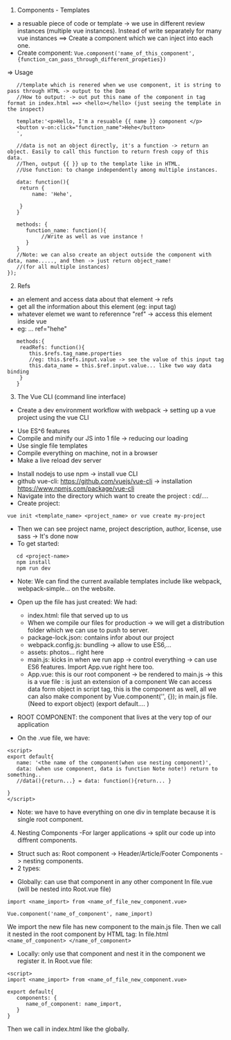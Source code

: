 1. Components - Templates
- a resuable piece of code or template -> we use in different review instances (multiple vue instances). Instead of write separately for many vue instances ==> Create a component which we can inject into each one. 
- Create component: 
```Vue.component('name_of_this_component', {function_can_pass_through_different_propeties})```

=> Usage
```Vue.component('hello', {
   //template which is renered when we use component, it is string to pass through HTML -> output to the Dom
   //How to output: -> out put this name of the component in tag format in index.html ==> <hello></hello> (just seeing the template in the inspect)
   
   template:'<p>Hello, I'm a resuable {{ name }} component </p>
   <button v-on:click="function_name">Hehe</button>
   ',
   
   //data is not an object directly, it's a function -> return an object. Easily to call this function to return fresh copy of this data. 
   //Then, output {{ }} up to the template like in HTML. 
   //Use function: to change independently among multiple instances. 
   
   data: function(){
   	return {
   	    name: 'Hehe',
   		
   	}
   }
   
   methods: {
      function_name: function(){
      	   //Write as well as vue instance ! 
      }
   }
   //Note: we can also create an object outside the component with data, name....., and then -> just return object_name!	
   //(for all multiple instances)
});
```
2. Refs 
- an element and access data about that element -> refs
- get all the information about this element (eg: input tag)
- whatever elemet we want to referennce "ref" -> access this element inside vue
- eg: ... ref="hehe"
```
   methods:{
   	readRefs: function(){
   	   this.$refs.tag_name.properties
   	   //eg: this.$refs.input.value -> see the value of this input tag
   	   this.data_name = this.$ref.input.value... like two way data binding
   	}
   }
```
3. The Vue CLI (command line interface)
- Create a dev environment workflow with webpack -> setting up a vue project using the vue CLI 
 + Use ES^6 features 
 + Compile and minify our JS into 1 file -> reducing our loading
 + Use single file templates 
 + Compile everything on machine, not in a browser
 + Make a live reload dev server
- Install nodejs to use npm -> install vue CLI
- github vue-cli: 
https://github.com/vuejs/vue-cli -> installation 
https://www.npmjs.com/package/vue-cli
- Navigate into the directory which want to create the project : cd/....
- Create project: 
```
vue init <template_name> <project_name> or vue create my-project
```
- Then we can see project name, project description, author, license, use sass -> It's done now
- To get started:
```
   cd <project-name>
   npm install
   npm run dev
```
- Note: We can find the current available templates include like webpack, webpack-simple... on the website.
- Open up the file has just created: We had:
   + index.html: file that served up to us
   + When we compile our files for production -> we will get a distribution folder which we can use to push to server.
   + package-lock.json: contains infor about our project 
   + webpack.config.js: bundling -> allow to use ES6,...
   + assets: photos... right here
   + main.js: kicks in when we run app -> control everything -> can use ES6 features. Import App.vue right here too. 
   + App.vue: this is our root component -> be rendered to main.js
   -> this is a vue file : is just an extension of a component 
   We can access data form object in script tag, this is the component as well, all we can also make component by Vue.component('', {}); in main.js file. (Need to export object) (export default.... )
   

- ROOT COMPONENT: the component that lives at the very top of our application

- On the .vue file, we have:
```
<script>
export default{
   name: '<the name of the component(when use nesting component)',
   data: (when use component, data is function Note note!) return to something..
   //data(){return...} = data: function(){return... } 
    
}
</script>
```
- Note: we have to have everything on one div in template because it is single root component. 

4. Nesting Components
-For larger applications -> split our code up into diffrent components. 
- Struct such as: Root component -> Header/Article/Footer Components -> nesting components. 
- 2 types:

+ Globally: can use that component in any other component 
In file.vue (will be nested into Root.vue file)
```
import <name_import> from <name_of_file_new_component.vue>

Vue.component('name_of_component', name_import)
```
We import the new file has new component to the main.js file. Then we call it nested in the root component by HTML tag:
In file.html
```<name_of_component> </name_of_component>```

+ Locally: only use that component and nest it in the component we register it. 
In Root.vue file:
```
<script>
import <name_import> from <name_of_file_new_component.vue>

export default{
   components: {
      name_of_component: name_import,
   }
}
```
Then we call in index.html like the globally. 








